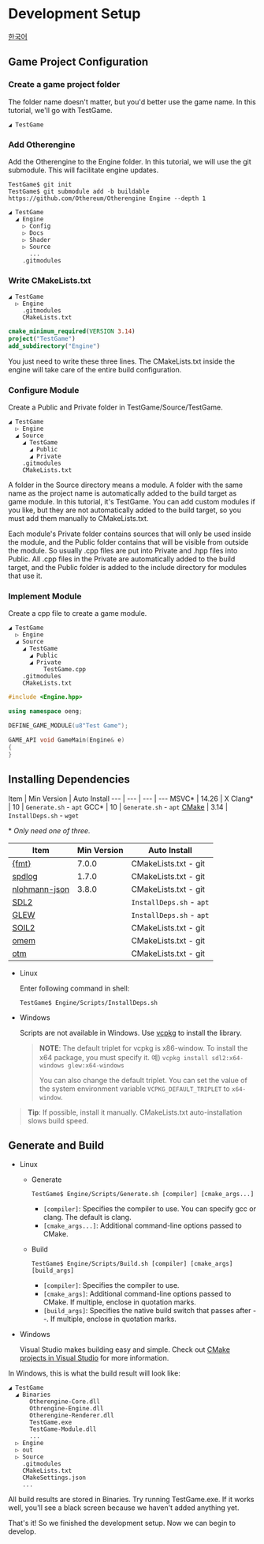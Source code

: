 # Development Setup

[한국어](../한국어/개발%20셋업.md)

## Game Project Configuration

### Create a game project folder

The folder name doesn't matter, but you'd better use the game name. In this tutorial, we'll go with TestGame.

```text
◢ TestGame
```

### Add Otherengine

Add the Otherengine to the Engine folder. In this tutorial, we will use the git submodule. This will facilitate engine updates.

```shell
TestGame$ git init
TestGame$ git submodule add -b buildable https://github.com/Othereum/Otherengine Engine --depth 1
```

```text
◢ TestGame
  ◢ Engine
    ▷ Config
    ▷ Docs
    ▷ Shader
    ▷ Source
      ...
    .gitmodules
```

### Write CMakeLists.txt

```text
◢ TestGame
  ▷ Engine
    .gitmodules
    CMakeLists.txt
```

```cmake
cmake_minimum_required(VERSION 3.14)
project("TestGame")
add_subdirectory("Engine")
```

You just need to write these three lines. The CMakeLists.txt inside the engine will take care of the entire build configuration.

### Configure Module

Create a Public and Private folder in TestGame/Source/TestGame.

```text
◢ TestGame
  ▷ Engine
  ◢ Source
    ◢ TestGame
      ◢ Public
      ◢ Private
    .gitmodules
    CMakeLists.txt
```

A folder in the Source directory means a module. A folder with the same name as the project name is automatically added to the build target as game module. In this tutorial, it's TestGame. You can add custom modules if you like, but they are not automatically added to the build target, so you must add them manually to CMakeLists.txt.

Each module's Private folder contains sources that will only be used inside the module, and the Public folder contains that will be visible from outside the module. So usually .cpp files are put into Private and .hpp files into Public. All .cpp files in the Private are automatically added to the build target, and the Public folder is added to the include directory for modules that use it.

### Implement Module

Create a cpp file to create a game module.

```text
◢ TestGame
  ▷ Engine
  ◢ Source
    ◢ TestGame
      ◢ Public
      ◢ Private
          TestGame.cpp
    .gitmodules
    CMakeLists.txt
```

```cpp
#include <Engine.hpp>

using namespace oeng;

DEFINE_GAME_MODULE(u8"Test Game");

GAME_API void GameMain(Engine& e)
{
}
```

## Installing Dependencies

Item | Min Version | Auto Install
--- | --- | --- | ---
MSVC\* | 14.26 | X
Clang\* | 10 | `Generate.sh` - `apt`
GCC\* | 10 | `Generate.sh` - `apt`
[CMake](https://cmake.org/download) | 3.14 | `InstallDeps.sh` - `wget`

\* *Only need one of three.*

Item | Min Version | Auto Install
--- | --- | ---
[{fmt}](https://github.com/fmtlib/fmt) | 7.0.0 | CMakeLists.txt - git
[spdlog](https://github.com/gabime/spdlog) | 1.7.0 | CMakeLists.txt - git
[nlohmann-json](https://github.com/nlohmann/json) | 3.8.0 | CMakeLists.txt - git
[SDL2](https://www.libsdl.org/download-2.0.php) | | `InstallDeps.sh` - `apt`
[GLEW](https://github.com/nigels-com/glew) | | `InstallDeps.sh` - `apt`
[SOIL2](https://github.com/SpartanJ/SOIL2) | | CMakeLists.txt - git
[omem](https://github.com/Othereum/omem) | | CMakeLists.txt - git
[otm](https://github.com/Othereum/otm) | | CMakeLists.txt - git

- Linux

  Enter following command in shell:

  ```shell
  TestGame$ Engine/Scripts/InstallDeps.sh
  ```

- Windows

  Scripts are not available in Windows. Use [vcpkg](https://github.com/microsoft/vcpkg) to install the library.

  > **NOTE**: The default triplet for vcpkg is x86-window. To install the x64 package, you must specify it.
  > 예) `vcpkg install sdl2:x64-windows glew:x64-windows`
  >
  > You can also change the default triplet. You can set the value of the system environment variable `VCPKG_DEFAULT_TRIPLET` to `x64-window`.

> **Tip**: If possible, install it manually. CMakeLists.txt auto-installation slows build speed.

## Generate and Build

- Linux

  - Generate

    ```shell
    TestGame$ Engine/Scripts/Generate.sh [compiler] [cmake_args...]
    ```

    - `[compiler]`: Specifies the compiler to use. You can specify gcc or clang. The default is clang.
    - `[cmake_args...]`: Additional command-line options passed to CMake.

  - Build

    ```shell
    TestGame$ Engine/Scripts/Build.sh [compiler] [cmake_args] [build_args]
    ```

    - `[compiler]`: Specifies the compiler to use.
    - `[cmake_args]`: Additional command-line options passed to CMake. If multiple, enclose in quotation marks.
    - `[build_args]`: Specifies the native build switch that passes after --. If multiple, enclose in quotation marks.

- Windows

  Visual Studio makes building easy and simple. Check out [CMake projects in Visual Studio](https://docs.microsoft.com/en-us/cpp/build/cmake-projects-in-visual-studio?view=vs-2019) for more information.

In Windows, this is what the build result will look like:

```text
◢ TestGame
  ◢ Binaries
      Otherengine-Core.dll
      Othrengine-Engine.dll
      Otherengine-Renderer.dll
      TestGame.exe
      TestGame-Module.dll
      ...
  ▷ Engine
  ▷ out
  ▷ Source
    .gitmodules
    CMakeLists.txt
    CMakeSettings.json
    ...
```

All build results are stored in Binaries. Try running TestGame.exe. If it works well, you'll see a black screen because we haven't added anything yet.

That's it! So we finished the development setup. Now we can begin to develop.
